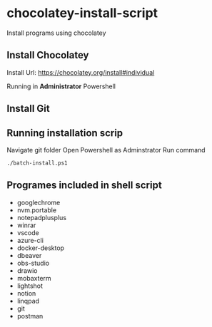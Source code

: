 # chocolatey-install-script
Install programs using chocolatey
## Install Chocolatey
Install Url: https://chocolatey.org/install#individual

Running in <b>Administrator</b> Powershell

## Install Git

## Running installation scrip
Navigate git folder 
Open Powershell as Adminstrator 
Run command 
```sh
./batch-install.ps1
```
## Programes included in shell script
- googlechrome 
- nvm.portable 
- notepadplusplus 
- winrar 
- vscode 
- azure-cli 
- docker-desktop 
- dbeaver 
- obs-studio 
- drawio 
- mobaxterm 
- lightshot 
- notion 
- linqpad
- git
- postman